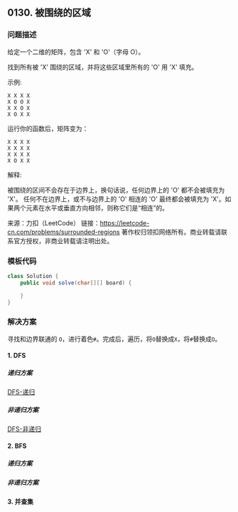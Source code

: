 <script src="https://cdn.bootcss.com/mathjax/2.7.7/MathJax.js?config=TeX-AMS-MML_HTMLorMML"></script>

## 0130. 被围绕的区域

### 问题描述

给定一个二维的矩阵，包含 'X' 和 'O'（字母 O）。

找到所有被 'X' 围绕的区域，并将这些区域里所有的 'O' 用 'X' 填充。

示例:

```
X X X X
X O O X
X X O X
X O X X
```

运行你的函数后，矩阵变为：

```
X X X X
X X X X
X X X X
X O X X
```

解释:

被围绕的区间不会存在于边界上，换句话说，任何边界上的 'O' 都不会被填充为 'X'。 任何不在边界上，或不与边界上的 'O' 相连的 'O' 最终都会被填充为 'X'。如果两个元素在水平或垂直方向相邻，则称它们是“相连”的。


来源：力扣（LeetCode）
链接：https://leetcode-cn.com/problems/surrounded-regions
著作权归领扣网络所有。商业转载请联系官方授权，非商业转载请注明出处。

### 模板代码

``` java
class Solution {
    public void solve(char[][] board) {

    }
}
```

### 解决方案

寻找和边界联通的 `O`，进行着色`#`。完成后，遍历，将`O`替换成`X`，将`#`替换成`O`。

#### 1. DFS

##### 递归方案

[DFS-递归](qu0130/solu1/Solution.java)

##### 非递归方案

[DFS-非递归](qu0130/solu2/Solution.java)

#### 2. BFS

##### 递归方案


##### 非递归方案

#### 3. 并查集
